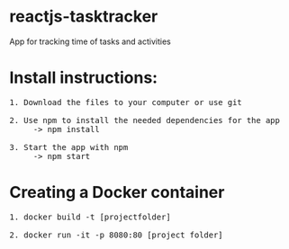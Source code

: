 # reactjs-tasktracker
App for tracking time of tasks and activities

# Install instructions:
<pre>
1. Download the files to your computer or use git

2. Use npm to install the needed dependencies for the app 
     -> npm install

3. Start the app with npm
     -> npm start
</pre>

# Creating a Docker container
<pre>
1. docker build -t [projectfolder]

2. docker run -it -p 8080:80 [project folder]
</pre>
